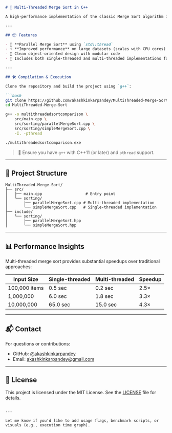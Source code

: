 ````markdown
# 🚀 Multi-Threaded Merge Sort in C++

A high-performance implementation of the classic Merge Sort algorithm in C++, enhanced with multi-threading to efficiently handle large datasets. This project demonstrates how parallelism can significantly reduce sorting time using `std::thread`.

---

## 📦 Features

- 🔁 **Parallel Merge Sort** using `std::thread`
- ⚡ **Improved performance** on large datasets (scales with CPU cores)
- 🧠 Clean object-oriented design with modular code
- 🧪 Includes both single-threaded and multi-threaded implementations for comparison

---

## 🛠️ Compilation & Execution

Clone the repository and build the project using `g++`:

```bash
git clone https://github.com/akashkinkarpandey/MultiThreaded-Merge-Sort.git 
cd MultiThreaded-Merge-Sort

g++ -o multithreadedsortcomparison \
    src/main.cpp \
    src/sorting/parallelMergeSort.cpp \
    src/sorting/simpleMergeSort.cpp \
    -I. -pthread

./multithreadedsortcomparison.exe
````

> 🧠 Ensure you have `g++` with C++11 (or later) and `pthread` support.

---

## 📂 Project Structure

```
MultiThreaded-Merge-Sort/
├── src/
│   ├── main.cpp                   # Entry point
│   └── sorting/
│       ├── parallelMergeSort.cpp # Multi-threaded implementation
│       └── simpleMergeSort.cpp   # Single-threaded implementation
├── include/
│   └── sorting/
│       ├── parallelMergeSort.hpp
│       └── simpleMergeSort.hpp
```

---

## 📊 Performance Insights

Multi-threaded merge sort provides substantial speedups over traditional approaches:

| Input Size    | Single-threaded | Multi-threaded | Speedup |
| ------------- | --------------- | -------------- | ------- |
| 100,000 items | 0.5 sec         | 0.2 sec        | 2.5×    |
| 1,000,000     | 6.0 sec         | 1.8 sec        | 3.3×    |
| 10,000,000    | 65.0 sec        | 15.0 sec       | 4.3×    |

---

## 📬 Contact

For questions or contributions:

* GitHub: [@akashkinkarpandey](https://github.com/akashkinkarpandey)
* Email: [akashkinkarpandey@gmail.com](mailto:akashkinkarpandey@gmail.com)

---

## 📝 License

This project is licensed under the MIT License. See the [LICENSE](LICENSE) file for details.

```

---

Let me know if you'd like to add usage flags, benchmark scripts, or visuals (e.g., execution time graph).
```
